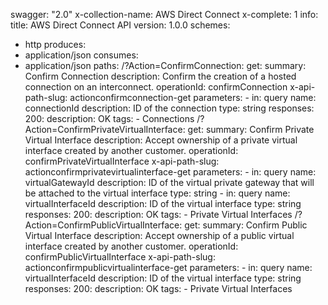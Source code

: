 swagger: "2.0"
x-collection-name: AWS Direct Connect
x-complete: 1
info:
  title: AWS Direct Connect API
  version: 1.0.0
schemes:
- http
produces:
- application/json
consumes:
- application/json
paths:
  /?Action=ConfirmConnection:
    get:
      summary: Confirm Connection
      description: Confirm the creation of a hosted connection on an interconnect.
      operationId: confirmConnection
      x-api-path-slug: actionconfirmconnection-get
      parameters:
      - in: query
        name: connectionId
        description: ID of the connection
        type: string
      responses:
        200:
          description: OK
      tags:
      - Connections
  /?Action=ConfirmPrivateVirtualInterface:
    get:
      summary: Confirm Private Virtual Interface
      description: Accept ownership of a private virtual interface created by another
        customer.
      operationId: confirmPrivateVirtualInterface
      x-api-path-slug: actionconfirmprivatevirtualinterface-get
      parameters:
      - in: query
        name: virtualGatewayId
        description: ID of the virtual private gateway that will be attached to the
          virtual interface
        type: string
      - in: query
        name: virtualInterfaceId
        description: ID of the virtual interface
        type: string
      responses:
        200:
          description: OK
      tags:
      - Private Virtual Interfaces
  /?Action=ConfirmPublicVirtualInterface:
    get:
      summary: Confirm Public Virtual Interface
      description: Accept ownership of a public virtual interface created by another
        customer.
      operationId: confirmPublicVirtualInterface
      x-api-path-slug: actionconfirmpublicvirtualinterface-get
      parameters:
      - in: query
        name: virtualInterfaceId
        description: ID of the virtual interface
        type: string
      responses:
        200:
          description: OK
      tags:
      - Private Virtual Interfaces